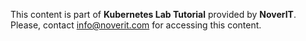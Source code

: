 This content is part of **Kubernetes Lab Tutorial** provided by **NoverIT**. Please, contact [info@noverit.com](mailto:info@noverit.com) for accessing this content.
